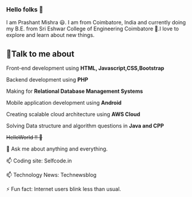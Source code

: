 ### Hello folks 👋
I am Prashant Mishra 😃. I am from Coimbatore, India and currently doing my B.E. from Sri Eshwar College of Engineering Coimbatore 🏫.I love to explore and learn about new things.
## 🌈Talk to me about

Front-end development using **HTML, Javascript,CSS,Bootstrap**

Backend development using **PHP**

Making for **Relational Database Management Systems**

Mobile application development using **Android**

Creating scalable cloud architecture using **AWS Cloud**

Solving Data structure and algorithm questions in **Java and CPP**

~~HelloWorld !! 🤔~~

💬 Ask me about anything and everything.

📫 Coding site: Selfcode.in

📫 Technology News: Technewsblog

⚡ Fun fact: Internet users blink less than usual.
